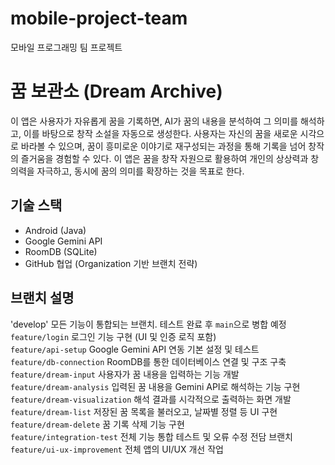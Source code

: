 # mobile-project-team
모바일 프로그래밍 팀 프로젝트

# 꿈 보관소 (Dream Archive)
이 앱은 사용자가 자유롭게 꿈을 기록하면, AI가 꿈의 내용을 분석하여 그 의미를 해석하고, 이를 바탕으로 창작 소설을 자동으로 생성한다.
사용자는 자신의 꿈을 새로운 시각으로 바라볼 수 있으며, 꿈이 흥미로운 이야기로 재구성되는 과정을 통해 기록을 넘어 창작의 즐거움을 경험할 수 있다.
이 앱은 꿈을 창작 자원으로 활용하여 개인의 상상력과 창의력을 자극하고, 동시에 꿈의 의미를 확장하는 것을 목표로 한다.

## 기술 스택
- Android (Java)
- Google Gemini API
- RoomDB (SQLite)
- GitHub 협업 (Organization 기반 브랜치 전략)

##  브랜치 설명
'develop' 모든 기능이 통합되는 브랜치. 테스트 완료 후 `main`으로 병합 예정<br>
`feature/login` 로그인 기능 구현 (UI 및 인증 로직 포함) <br>
`feature/api-setup`  Google Gemini API 연동 기본 설정 및 테스트 <br>
`feature/db-connection`  RoomDB를 통한 데이터베이스 연결 및 구조 구축 <br>
`feature/dream-input`  사용자가 꿈 내용을 입력하는 기능 개발 <br>
`feature/dream-analysis`  입력된 꿈 내용을 Gemini API로 해석하는 기능 구현 <br>
`feature/dream-visualization`  해석 결과를 시각적으로 출력하는 화면 개발 <br>
`feature/dream-list`  저장된 꿈 목록을 불러오고, 날짜별 정렬 등 UI 구현 <br>
`feature/dream-delete`  꿈 기록 삭제 기능 구현<br>
`feature/integration-test`  전체 기능 통합 테스트 및 오류 수정 전담 브랜치 <br>
`feature/ui-ux-improvement`  전체 앱의 UI/UX 개선 작업
